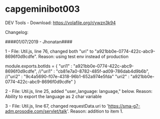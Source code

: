 # capgeminibot003

DEV Tools - Download: https://volafile.org/r/ywzn3k94

Changelog:

####01/07/2019 - Jhonatan####

1 - File: Util.js, line 76, changed both "uri" to "a921bb0e-0774-422c-abc9-8696f0d9cdfe". Reason: using test env instead of production

module.exports.botIds = {
	"uri1" : "a921bb0e-0774-422c-abc9-8696f0d9cdfe",
  	//"uri1" : "cb81e7a0-8782-485f-ad09-786dab4d9b6b",
	//"uri2" : "9c4a5690-f07e-4318-96b1-652a974e5fda"
	"uri2" : "a921bb0e-0774-422c-abc9-8696f0d9cdfe"
}

2 - File: Util.js, line 25, added "user_language: language," below. Reason: Ability to export the language as 2 char variable

3 - File: Util.js, line 67, changed requestData.uri to 'https://sma-g7-adm.prosodie.com/servlet/talk'. Reason: addition to item 1.

